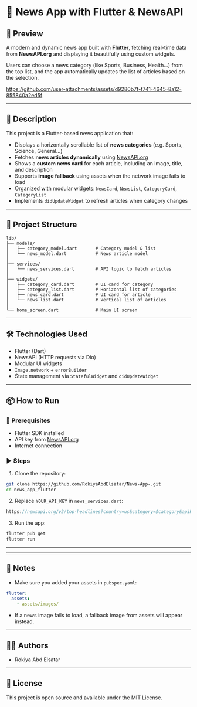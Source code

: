 # 📰 News App with Flutter & NewsAPI

## 📱 Preview

A modern and dynamic news app built with **Flutter**, fetching real-time data from **NewsAPI.org** and displaying it beautifully using custom widgets.

Users can choose a news category (like Sports, Business, Health...) from the top list, and the app automatically updates the list of articles based on the selection.


https://github.com/user-attachments/assets/d9280b7f-f741-4645-8a12-855840a2ed5f



---

## 📝 Description

This project is a Flutter-based news application that:

- Displays a horizontally scrollable list of **news categories** (e.g. Sports, Science, General...)
- Fetches **news articles dynamically** using [NewsAPI.org](https://newsapi.org/)
- Shows a **custom news card** for each article, including an image, title, and description
- Supports **image fallback** using assets when the network image fails to load
- Organized with modular widgets: `NewsCard`, `NewsList`, `CategoryCard`, `CategoryList`
- Implements `didUpdateWidget` to refresh articles when category changes

---

## 📂 Project Structure

```
lib/
├── models/
│   ├── category_model.dart       # Category model & list
│   └── news_model.dart           # News article model
│
├── services/
│   └── news_services.dart        # API logic to fetch articles
│
├── widgets/
│   ├── category_card.dart        # UI card for category
│   ├── category_list.dart        # Horizontal list of categories
│   ├── news_card.dart            # UI card for article
│   └── news_list.dart            # Vertical list of articles
│
└── home_screen.dart              # Main UI screen
```

---

## 🛠 Technologies Used

- Flutter (Dart)
- NewsAPI (HTTP requests via Dio)
- Modular UI widgets
- `Image.network` + `errorBuilder`
- State management via `StatefulWidget` and `didUpdateWidget`

---

## 📦 How to Run

### 🔧 Prerequisites

- Flutter SDK installed
- API key from [NewsAPI.org](https://newsapi.org/)
- Internet connection

### ▶️ Steps

1. Clone the repository:

```bash
git clone https://github.com/RokiyaAbdElsatar/News-App-.git
cd news_app_flutter
```

2. Replace `YOUR_API_KEY` in `news_services.dart`:

```dart
https://newsapi.org/v2/top-headlines?country=us&category=$category&apiKey=YOUR_API_KEY
```

3. Run the app:

```bash
flutter pub get
flutter run
```

---

---

## 📌 Notes

- Make sure you added your assets in `pubspec.yaml`:

```yaml
flutter:
  assets:
    - assets/images/
```

- If a news image fails to load, a fallback image from assets will appear instead.

---

## 🧑‍💻 Authors

- Rokiya Abd Elsatar

---

## 📄 License

This project is open source and available under the MIT License.

